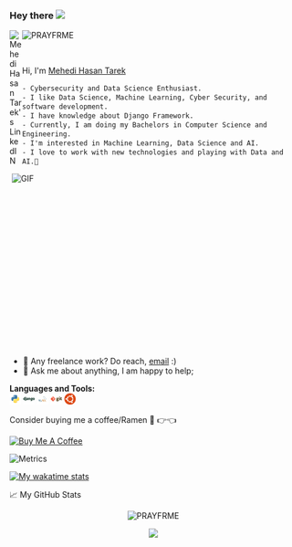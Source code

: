 ### Hey there <img src="https://media.giphy.com/media/hvRJCLFzcasrR4ia7z/giphy.gif" width="25px">
</a>
<a href="https://www.linkedin.com/in/prayfrme/">
  <img align="left" alt="Mehedi Hasan Tarek's LinkedIN" width="22px" src="https://raw.githubusercontent.com/peterthehan/peterthehan/master/assets/linkedin.svg" />
</a>
<p> <img src="https://komarev.com/ghpvc/?username=PRAYFRME&color=brightgreen&style=flat&label=PROFILE+VIEWS" alt="PRAYFRME" /> </p>

<br />


  Hi, I'm [Mehedi Hasan Tarek](https://linktr.ee/PRAYFRME)
  ```
- Cybersecurity and Data Science Enthusiast. 
- I like Data Science, Machine Learning, Cyber Security, and software development.
- I have knowledge about Django Framework. 
- Currently, I am doing my Bachelors in Computer Science and Engineering. 
- I'm interested in Machine Learning, Data Science and AI. 
- I love to work with new technologies and playing with Data and AI.🤖

```

  <img align="right" alt="GIF" src="https://github.com/abhisheknaiidu/abhisheknaiidu/blob/master/code.gif?raw=true" width="500" height="320" />
  
- 💼 Any freelance work? Do reach, [email](mailto:mhtarek@live.com) :)
- 💬 Ask me about anything, I am happy to help;


**Languages and Tools:**  
<code><img height="20" src="https://raw.githubusercontent.com/github/explore/80688e429a7d4ef2fca1e82350fe8e3517d3494d/topics/python/python.png"></code>
<code><img height="20" src="https://raw.githubusercontent.com/github/explore/80688e429a7d4ef2fca1e82350fe8e3517d3494d/topics/django/django.png"></code>
<code><img height="20" src="https://raw.githubusercontent.com/github/explore/80688e429a7d4ef2fca1e82350fe8e3517d3494d/topics/mysql/mysql.png"></code>
<code><img height="20" src="https://raw.githubusercontent.com/github/explore/80688e429a7d4ef2fca1e82350fe8e3517d3494d/topics/git/git.png"></code>
<code><img height="20" src="https://raw.githubusercontent.com/github/explore/80688e429a7d4ef2fca1e82350fe8e3517d3494d/topics/ubuntu/ubuntu.png"></code>


Consider buying me a coffee/Ramen 🥺 👉👈

<a href="https://https://www.buymeacoffee.com/prayfrme" target="_blank"><img src="https://cdn.buymeacoffee.com/buttons/v2/default-red.png" alt="Buy Me A Coffee" width="150" ></a>

![Metrics](https://metrics.lecoq.io/PRAYFRME?template=classic&base.header=0&base.activity=0&base.community=0&base.metadata=0&languages=1&lines=1&achievements=1&languages.limit=8&languages.sections=most-used&languages.colors=github&languages.threshold=0%25&languages.indepth=false&languages.categories=markup%2C%20programming&languages.recent.categories=markup%2C%20programming&languages.recent.load=300&languages.recent.days=14&achievements.threshold=B&achievements.secrets=true&achievements.display=compact&achievements.limit=4&config.timezone=Asia%2FDhaka&config.display=large)



[![My wakatime stats](https://github-readme-stats.vercel.app/api/wakatime?username=PRAYFRME&layout=compact)](https://github.com/PRAYFRME/github-readme-stats)



📈 My GitHub Stats

<p align="center"> <img src="https://github-readme-stats.vercel.app/api?username=PRAYFRME&show_icons=true&theme=gotham" alt="PRAYFRME" />
  
  
<p align = "center">
<img height="200" src="https://github-profile-trophy.vercel.app/?username=PRAYFRME&theme=dracula&row=2&margin-w=5&margin-h=5&count_private=true&title=Commit,Repositories,Followers"/>
<p/>
<!--- dracula base : #282a36 font : #ff79c6 -->
<!-- <p align="left">
<img  height = "200" src="https://github-readme-stats.vercel.app/api/top-langs/?username=PRAYFRME&hide=html,makefile,css&bg_color=211e1b&title_color=79740e&text_color=83a598&count_private=true&langs_count=5" />
<img  height= "200"src="https://github-readme-stats.vercel.app/api?username=PRAYFRME&bg_color=211e1b&title_color=79740e&text_color=83a598&show_icons=true&icon_color=fabd2f&count_private=true" />
</p> -->
<br/>

